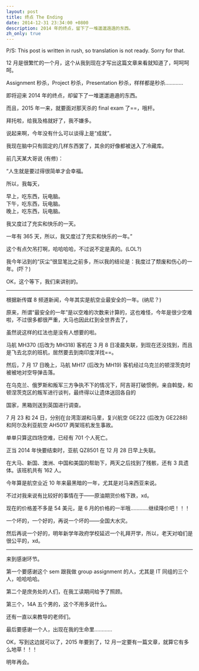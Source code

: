 ```yaml
---
layout: post
title: 终点 The Ending
date: 2014-12-31 23:34:00 +0800
description: 2014 年的终点，留下了一堆邋邋遢遢的东西。
zh_only: true
---
```

P/S: This post is written in rush, so translation is not ready. Sorry for that.

12 月是很繁忙的一个月，这个从我到现在才写出这篇文章来看就知道了，呵呵呵呵。

Assignment 秒杀，Project 秒杀，Presentation 秒杀，样样都是秒杀…………

即将迎来 2014 年的终点，却留下了一堆邋邋遢遢的东西。

而且，2015 年一来，就要面对那天杀的 final exam 了==，哦杆。

拜托啦，给我及格就好了，我不嫌多。

说起来啊，今年没有什么可以谈得上是“成就”。

我现在脑中只有固定的几样东西罢了，其余的好像都被送入了冷藏库。

前几天某大哥说 (有修)：

“人生就是要过得很简单才会幸福。

所以，我每天，

早上，吃东西，玩电脑。<br>
下午，吃东西，玩电脑。<br>
晚上，吃东西，玩电脑。

我又度过了充实和快乐的一天。

一年有 365 天，所以，我又度过了充实和快乐的一年。”

这个有点欠吊打啊，哈哈哈哈，不过说不定是真的。(LOL?)

我今年沾到的“灰尘”很显笔比之前多，所以我的结论是：我度过了颓废和伤心的一年。(吓？)

OK，这个等下，我们来讲别的。

----

根据新传媒 8 频道新闻，今年其实是航空业最安全的一年。(纳尼？)

原来，所谓“最安全的一年”是以空难的次数来计算的，这也难怪，今年是很少空难啦，不过很多都很严重，大马也因此红到全世界去了，

虽然说这样的红法也是没有人想要的啦。

马航 MH370 (后改为 MH318) 客机在 3 月 8 日凌晨失联，到现在还没找到，而且是飞去北京的班机，居然要去到南印度洋找==。

然后，7 月 17 日晚上，马航 MH17 (后改为 MH19) 客机经过乌克兰的顿涅茨克时被被地对空导弹击落。

在乌克兰、俄罗斯和叛军三方争执不下的情况下，阿吉哥打破惯例，亲自斡旋，和顿涅茨克区的叛军进行谈判，最终得以让遗体送回各自的

国家，黑箱则送到英国进行调查。

7 月 23 和 24 日，分别在台湾澎湖和马里，复兴航空 GE222 (后改为 GE2288) 和阿尔及利亚航空 AH5017 两架班机发生事故。

单单只算这四场空难，已经有 701 个人死亡。

正当 2014 年快要结束时，亚航 QZ8501 在 12 月 28 日早上失联。

在大马、新国、澳洲、中国和美国的帮助下，两天之后找到了残骸，还有 3 具遗体。该班机共有 162 人。

今年算是航空业近 10 年来最黑暗的一年，尤其是对马来西亚来说。

不过对我来说有比较好的事情在于——原油期货价格下跌，xd。

现在的价格差不多是 54 美元，是 6 月的价格的一半哦…………继续降价吧！！！

一个坏的，一个好的，再说一个坏的——全国大水灾。

然后再说一个好的，明年新学年政府学校延迟一个礼拜开学，所以，老天对咱们是很公平的，xd。

----

来到感谢环节。

第一个要感谢这个 sem 跟我做 group assignment 的人，尤其是 IT 同组的三个人，哈哈哈哈。

第二个是庶务处的人们，在我工读期间给予了照顾。

第三个，14A 五个男的，这个不用多说什么。

还有一直以来教导的老师们。

最后要感谢一个人，出现在我的生命里…………

OK，写到这边就可以了，2015 年要到了，12 月一定要有一篇文章，就算它有多么地草！！！

明年再会。